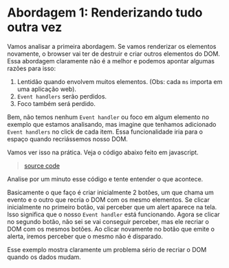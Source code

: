 # Abordagem 1: Renderizando tudo outra vez
Vamos analisar a primeira abordagem. Se vamos renderizar os elementos novamente, o browser vai ter de destruir e criar outros 
elementos do DOM. Essa abordagem claramente não é a melhor e podemos apontar algumas razões para isso:

1. Lentidão quando envolvem muitos elementos. (Obs: cada `ms` importa em uma aplicação web).
2. `Event handlers` serão perdidos.
3. Foco também será perdido.


Bem, não temos nenhum `Event handler` ou foco em algum elemento no exemplo que estamos analisando, mas imagine que tenhamos adicionado `Event handlers` no click de cada item. Essa funcionalidade iria para o espaço quando recriássemos nosso DOM. 

Vamos ver isso na prática. Veja o código abaixo feito em javascript. 

> [source code](https://jsfiddle.net/skillo/0cec0tof/#tabs=js,html,result)

Analise por um minuto esse código e tente entender o que acontece. 

Basicamente o que faço é criar inicialmente 2 botões, um que chama um evento e o outro que recria o DOM com os mesmo elementos. Se clicar inicialmente no primeiro botão, vai perceber que um alert aparece na tela. Isso significa que o nosso `Event handler` está funcionando. Agora se clicar no segundo botão, não sei se vai conseguir perceber, mas ele recriar o DOM com os mesmos botões. Ao clicar novamente no botão que emite o alerta, iremos perceber que o mesmo não é disparado. 

Esse exemplo mostra claramente um problema sério de recriar o DOM quando os dados mudam. 




